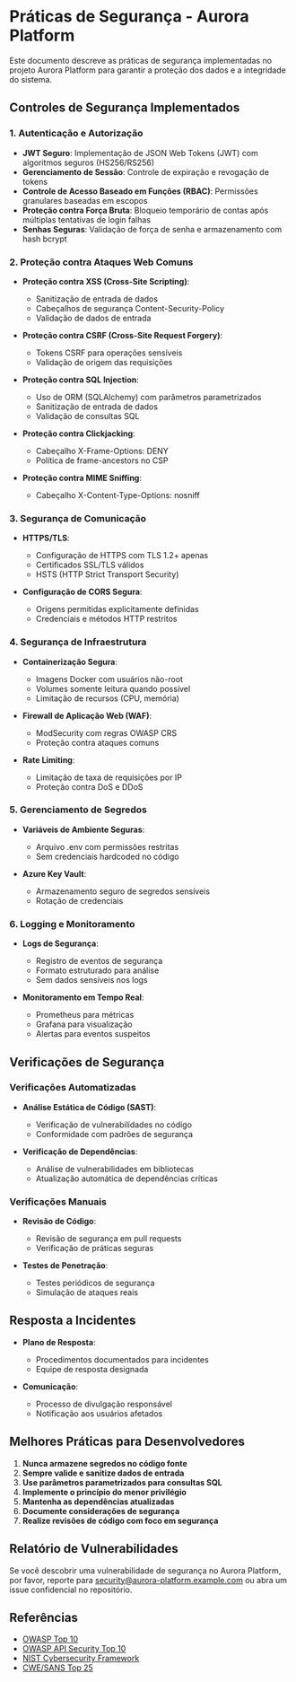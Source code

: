 # Práticas de Segurança - Aurora Platform

Este documento descreve as práticas de segurança implementadas no projeto Aurora Platform para garantir a proteção dos dados e a integridade do sistema.

## Controles de Segurança Implementados

### 1. Autenticação e Autorização

- **JWT Seguro**: Implementação de JSON Web Tokens (JWT) com algoritmos seguros (HS256/RS256)
- **Gerenciamento de Sessão**: Controle de expiração e revogação de tokens
- **Controle de Acesso Baseado em Funções (RBAC)**: Permissões granulares baseadas em escopos
- **Proteção contra Força Bruta**: Bloqueio temporário de contas após múltiplas tentativas de login falhas
- **Senhas Seguras**: Validação de força de senha e armazenamento com hash bcrypt

### 2. Proteção contra Ataques Web Comuns

- **Proteção contra XSS (Cross-Site Scripting)**:
  - Sanitização de entrada de dados
  - Cabeçalhos de segurança Content-Security-Policy
  - Validação de dados de entrada

- **Proteção contra CSRF (Cross-Site Request Forgery)**:
  - Tokens CSRF para operações sensíveis
  - Validação de origem das requisições

- **Proteção contra SQL Injection**:
  - Uso de ORM (SQLAlchemy) com parâmetros parametrizados
  - Sanitização de entrada de dados
  - Validação de consultas SQL

- **Proteção contra Clickjacking**:
  - Cabeçalho X-Frame-Options: DENY
  - Política de frame-ancestors no CSP

- **Proteção contra MIME Sniffing**:
  - Cabeçalho X-Content-Type-Options: nosniff

### 3. Segurança de Comunicação

- **HTTPS/TLS**:
  - Configuração de HTTPS com TLS 1.2+ apenas
  - Certificados SSL/TLS válidos
  - HSTS (HTTP Strict Transport Security)

- **Configuração de CORS Segura**:
  - Origens permitidas explicitamente definidas
  - Credenciais e métodos HTTP restritos

### 4. Segurança de Infraestrutura

- **Containerização Segura**:
  - Imagens Docker com usuários não-root
  - Volumes somente leitura quando possível
  - Limitação de recursos (CPU, memória)

- **Firewall de Aplicação Web (WAF)**:
  - ModSecurity com regras OWASP CRS
  - Proteção contra ataques comuns

- **Rate Limiting**:
  - Limitação de taxa de requisições por IP
  - Proteção contra DoS e DDoS

### 5. Gerenciamento de Segredos

- **Variáveis de Ambiente Seguras**:
  - Arquivo .env com permissões restritas
  - Sem credenciais hardcoded no código

- **Azure Key Vault**:
  - Armazenamento seguro de segredos sensíveis
  - Rotação de credenciais

### 6. Logging e Monitoramento

- **Logs de Segurança**:
  - Registro de eventos de segurança
  - Formato estruturado para análise
  - Sem dados sensíveis nos logs

- **Monitoramento em Tempo Real**:
  - Prometheus para métricas
  - Grafana para visualização
  - Alertas para eventos suspeitos

## Verificações de Segurança

### Verificações Automatizadas

- **Análise Estática de Código (SAST)**:
  - Verificação de vulnerabilidades no código
  - Conformidade com padrões de segurança

- **Verificação de Dependências**:
  - Análise de vulnerabilidades em bibliotecas
  - Atualização automática de dependências críticas

### Verificações Manuais

- **Revisão de Código**:
  - Revisão de segurança em pull requests
  - Verificação de práticas seguras

- **Testes de Penetração**:
  - Testes periódicos de segurança
  - Simulação de ataques reais

## Resposta a Incidentes

- **Plano de Resposta**:
  - Procedimentos documentados para incidentes
  - Equipe de resposta designada

- **Comunicação**:
  - Processo de divulgação responsável
  - Notificação aos usuários afetados

## Melhores Práticas para Desenvolvedores

1. **Nunca armazene segredos no código fonte**
2. **Sempre valide e sanitize dados de entrada**
3. **Use parâmetros parametrizados para consultas SQL**
4. **Implemente o princípio do menor privilégio**
5. **Mantenha as dependências atualizadas**
6. **Documente considerações de segurança**
7. **Realize revisões de código com foco em segurança**

## Relatório de Vulnerabilidades

Se você descobrir uma vulnerabilidade de segurança no Aurora Platform, por favor, reporte para security@aurora-platform.example.com ou abra um issue confidencial no repositório.

## Referências

- [OWASP Top 10](https://owasp.org/www-project-top-ten/)
- [OWASP API Security Top 10](https://owasp.org/www-project-api-security/)
- [NIST Cybersecurity Framework](https://www.nist.gov/cyberframework)
- [CWE/SANS Top 25](https://www.sans.org/top25-software-errors/)